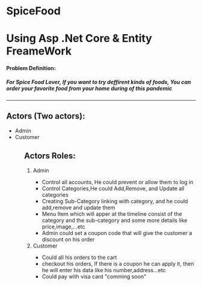 # SpiceFood
<h1>Using Asp .Net Core & Entity FreameWork</h>
<h4>Problem Definition:<h4>
<h5>For Spice Food Lover, If you want to try deffirent kinds of foods, You can order your favorite food from your home during of this pandemic</h5>
<hr>

<h2>Actors (Two actors):</h2>
<ul>
<li>Admin</li>
<li>Customer</li>
<ul>

<h2>Actors Roles:</h2>
<ol>
    <li>Admin</li>
        <ul>
            <li>Control all accounts, He could prevent or allow them to log in</li>
            <li>Control Categories,He could Add,Remove, and Update all categories</li>
            <li>Creating Sub-Category linking with category, and he could add,remove and update them </li>
            <li>Menu Item which will apper at the timeline consist of the category and the sub-category and some more details like price,image,...etc</li>
            <li>Admin could set a coupon code that will give the customer a discount on his order</li>           
        </ul>    
    <li>Customer</li>
        <ul>
            <li>Could all his orders to the cart</li>
            <li>checkout his orders, If there is a coupon he can apply it, then he will enter his data like his number,address...etc</li> 
            <li>Could pay with visa card "comming soon"</li>
        </ul>    
</ol>
